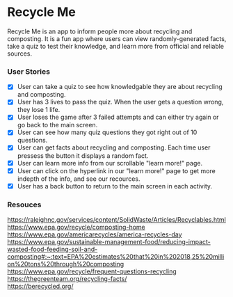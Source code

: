 # Recycle Me

Recycle Me is an app to inform people more about recycling and composting. It is a fun app where users can view randomly-generated facts, take a quiz to test their knowledge, and learn more from official and reliable sources. 

### User Stories
- [x]  User can take a quiz to see how knowledgable they are about recycling and composting. 
- [x]  User has 3 lives to pass the quiz. When the user gets a question wrong, they lose 1 life.
- [x]  User loses the game after 3 failed attempts and can either try again or go back to the main screen.
- [x]  User can see how many quiz questions they got right out of 10 questions. 
- [x]  User can get facts about recycling and composting. Each time user pressess the button it displays a random fact. 
- [x]  User can learn more info from our scrollable "learn more!" page. 
- [x]  User can click on the hyperlink in our "learn more!" page to get more indepth of the info, and see our recources. 
- [x]  User has a back button to return to the main screen in each activity.

### Resouces
https://raleighnc.gov/services/content/SolidWaste/Articles/Recyclables.html  
https://www.epa.gov/recycle/composting-home  
https://www.epa.gov/americarecycles/america-recycles-day  
https://www.epa.gov/sustainable-management-food/reducing-impact-wasted-food-feeding-soil-and-composting#:~:text=EPA%20estimates%20that%20in%202018,25%20million%20tons%20through%20composting  
https://www.epa.gov/recycle/frequent-questions-recycling  
https://thegreenteam.org/recycling-facts/  
https://berecycled.org/  
